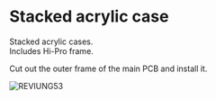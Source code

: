 # Stacked acrylic case
Stacked acrylic cases.  
Includes Hi-Pro frame.  
  
Cut out the outer frame of the main PCB and install it.  
  
![REVIUNG53](https://github.com/gtips/reviung/blob/master/reviung53/acrylic-plate/for-stacked-acrylic-case/Assembly_drawing.jpg)  

